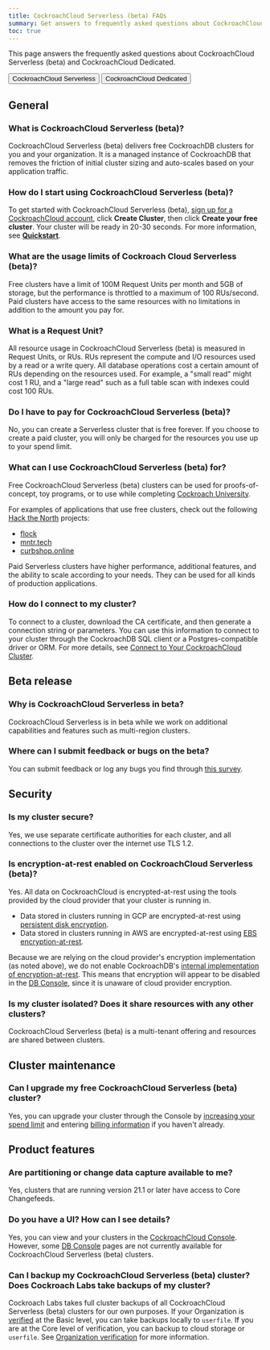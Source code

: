 ```yaml
---
title: CockroachCloud Serverless (beta) FAQs
summary: Get answers to frequently asked questions about CockroachCloud Serverless (beta)
toc: true
---
```


This page answers the frequently asked questions about CockroachCloud Serverless (beta) and CockroachCloud Dedicated.

<div class="filters clearfix">
    <a href="serverless-faqs.html"><button class="filter-button page-level current">CockroachCloud Serverless</button></a>
    <a href="frequently-asked-questions.html"><button class="filter-button page-level">CockroachCloud Dedicated</button></a>
</div>

## General

### What is CockroachCloud Serverless (beta)?

CockroachCloud Serverless (beta) delivers free CockroachDB clusters for you and your organization. It is a managed instance of CockroachDB that removes the friction of initial cluster sizing and auto-scales based on your application traffic.

### How do I start using CockroachCloud Serverless (beta)?

To get started with CockroachCloud Serverless (beta), <a href="https://cockroachlabs.cloud/signup?referralId=docs_serverless_faq" rel="noopener" target="_blank">sign up for a CockroachCloud account</a>, click **Create Cluster**, then click **Create your free cluster**. Your cluster will be ready in 20-30 seconds. For more information, see [**Quickstart**](quickstart.html).

### What are the usage limits of Cockroach Cloud Serverless (beta)?

Free clusters have a limit of 100M Request Units per month and 5GB of storage, but the performance is throttled to a maximum of 100 RUs/second. Paid clusters have access to the same resources with no limitations in addition to the amount you pay for.

### What is a Request Unit?

All resource usage in CockroachCloud Serverless (beta) is measured in Request Units, or RUs. RUs represent the compute and I/O resources used by a read or a write query. All database operations cost a certain amount of RUs depending on the resources used. For example, a "small read" might cost 1 RU, and a "large read" such as a full table scan with indexes could cost 100 RUs.

### Do I have to pay for CockroachCloud Serverless (beta)?

No, you can create a Serverless cluster that is free forever. If you choose to create a paid cluster, you will only be charged for the resources you use up to your spend limit.

### What can I use CockroachCloud Serverless (beta) for?

Free CockroachCloud Serverless (beta) clusters can be used for proofs-of-concept, toy programs, or to use while completing [Cockroach University](https://www.cockroachlabs.com/cockroach-university/).

For examples of applications that use free clusters, check out the following [Hack the North](https://hackthenorth.com/) projects:

- [flock](https://devpost.com/software/flock-figure-out-what-film-to-watch-with-friends)
- [mntr.tech](https://devpost.com/software/mntr-tech)
- [curbshop.online](https://devpost.com/software/curbshop-online)

Paid Serverless clusters have higher performance, additional features, and the ability to scale according to your needs. They can be used for all kinds of production applications.

### How do I connect to my cluster?

To connect to a cluster, download the CA certificate, and then generate a connection string or parameters. You can use this information to connect to your cluster through the CockroachDB SQL client or a Postgres-compatible driver or ORM. For more details, see [Connect to Your CockroachCloud Cluster](connect-to-your-cluster.html).

## Beta release

### Why is CockroachCloud Serverless in beta?

CockroachCloud Serverless is in beta while we work on additional capabilities and features such as multi-region clusters.

### Where can I submit feedback or bugs on the beta?

You can submit feedback or log any bugs you find through [this survey](https://forms.gle/jWNgmCFtF4y15ePw5).

## Security

### Is my cluster secure?

Yes, we use separate certificate authorities for each cluster, and all connections to the cluster over the internet use TLS 1.2.

### Is encryption-at-rest enabled on CockroachCloud Serverless (beta)?

Yes. All data on CockroachCloud is encrypted-at-rest using the tools provided by the cloud provider that your cluster is running in.

- Data stored in clusters running in GCP are encrypted-at-rest using [persistent disk encryption](https://cloud.google.com/compute/docs/disks#pd_encryption).
- Data stored in clusters running in AWS are encrypted-at-rest using [EBS encryption-at-rest](https://docs.aws.amazon.com/AWSEC2/latest/UserGuide/EBSEncryption.html).

Because we are relying on the cloud provider's encryption implementation (as noted above), we do not enable CockroachDB's [internal implementation of encryption-at-rest](../{{site.versions["stable"]}}/encryption.html#encryption-at-rest-enterprise). This means that encryption will appear to be disabled in the [DB Console](../{{site.versions["stable"]}}/ui-overview.html), since it is unaware of cloud provider encryption.

### Is my cluster isolated? Does it share resources with any other clusters?

CockroachCloud Serverless (beta) is a multi-tenant offering and resources are shared between clusters.

## Cluster maintenance

### Can I upgrade my free CockroachCloud Serverless (beta) cluster?

Yes, you can upgrade your cluster through the Console by [increasing your spend limit](serverless-cluster-management.html#edit-your-spend-limit) and entering [billing information](console-access-management.html#manage-billing-for-the-organization) if you haven't already.

## Product features

### Are partitioning or change data capture available to me?

Yes, clusters that are running version 21.1 or later have access to Core Changefeeds.

### Do you have a UI? How can I see details?

Yes, you can view and your clusters in the [CockroachCloud Console](https://cockroachlabs.cloud/). However, some [DB Console](../{{site.versions["stable"]}}/ui-overview.html) pages are not currently available for CockroachCloud Serverless (beta) clusters.

### Can I backup my CockroachCloud Serverless (beta) cluster? Does Cockroach Labs take backups of my cluster?

Cockroach Labs takes full cluster backups of all CockroachCloud Serverless (beta) clusters for our own purposes. If your Organization is [verified](console-access-management.html#organization-verification) at the Basic level, you can take backups locally to `userfile`. If you are at the Core level of verification, you can backup to cloud storage or `userfile`. See [Organization verification](console-access-management.html#organization-verification) for more information.
